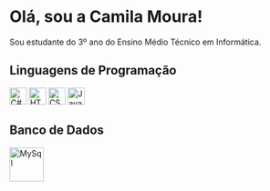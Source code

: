 # Olá, sou a Camila Moura! 

Sou estudante do 3º ano do Ensino Médio Técnico em Informática.

## Linguagens de Programação

<img src="https://cdn.jsdelivr.net/gh/devicons/devicon/icons/csharp/csharp-original.svg" alt="C#" width="30">  <img src="https://cdn.jsdelivr.net/gh/devicons/devicon/icons/html5/html5-original.svg" alt="HTML" width="30">  <img src="https://cdn.jsdelivr.net/gh/devicons/devicon/icons/css3/css3-original.svg" alt="CSS" width="30">  <img src="https://cdn.jsdelivr.net/gh/devicons/devicon/icons/javascript/javascript-original.svg" alt="JavaScript" width="30">

## Banco de Dados

<img src="https://cdn.jsdelivr.net/gh/devicons/devicon@latest/icons/mysql/mysql-plain-wordmark.svg" alt="MySql" width="60">
